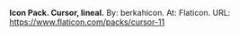 **Icon Pack. Cursor, lineal.**
By: berkahicon. At: Flaticon.
URL: https://www.flaticon.com/packs/cursor-11
